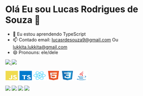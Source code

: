 <h1><strong>Olá Eu sou Lucas Rodrigues de Souza 👋</strong></h1>

- 🌱 Eu estou aprendendo TypeScript
- 📫 Contado email: lucasrdesouza9@gmail.com Ou lukkita.lukkita@gmail.com
- 😄 Pronouns: ele/dele
<div>
  <a href="https://github.com/VRLucas/github-readme-stats">
    <img aling="center" src="https://github-readme-stats.vercel.app/api?username=VRLucas">
  </a>
  <a href="https://github.com/VRLucas/github-readme-stats">
    <img aling="center" src="https://github-readme-stats.vercel.app/api/top-langs/?username=VRLucas&layout=compact">
  </a> 
</div>
<div style="display: inline_block"><br>
  <img align="center" alt="Js" height="30" width="40" src="https://raw.githubusercontent.com/devicons/devicon/master/icons/javascript/javascript-plain.svg">
  <img align="center" alt="Ts" height="30" width="40" src="https://raw.githubusercontent.com/devicons/devicon/master/icons/typescript/typescript-plain.svg">
  <img align="center" alt="React" height="30" width="40" src="https://raw.githubusercontent.com/devicons/devicon/master/icons/react/react-original.svg">
  <img align="center" alt="HTML" height="30" width="40" src="https://raw.githubusercontent.com/devicons/devicon/master/icons/html5/html5-original.svg">
  <img align="center" alt="CSS" height="30" width="40" src="https://raw.githubusercontent.com/devicons/devicon/master/icons/css3/css3-original.svg">
  <img align="center" alt="Java" height="30" width="40" src="https://raw.githubusercontent.com/devicons/devicon/master/icons/java/java-original.svg">
</div><br>
<div> 
  <a href="https://www.instagram.com/vulgo_ratin" target="_blank"><img src="https://img.shields.io/badge/-Instagram-%23E4405F?style=for-the-badge&logo=instagram&logoColor=white" target="_blank"></a>
 <a href="https://discord.com/channels/@me" target="_blank"><img src="https://img.shields.io/badge/Discord-7289DA?style=for-the-badge&logo=discord&logoColor=white" target="_blank"></a> 
  <a href = "mailto:lucasrdesouza9@gmail.com"><img src="https://img.shields.io/badge/-Gmail-%23333?style=for-the-badge&logo=gmail&logoColor=white" target="_blank"></a>
  <a href="https://www.linkedin.com/in/lucas-souza-59514710a" target="_blank"><img src="https://img.shields.io/badge/-LinkedIn-%230077B5?style=for-the-badge&logo=linkedin&logoColor=white" target="_blank"></a> 
  
</div>
